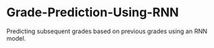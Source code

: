 # Grade-Prediction-Using-RNN
Predicting subsequent grades based on previous grades using an RNN model.
